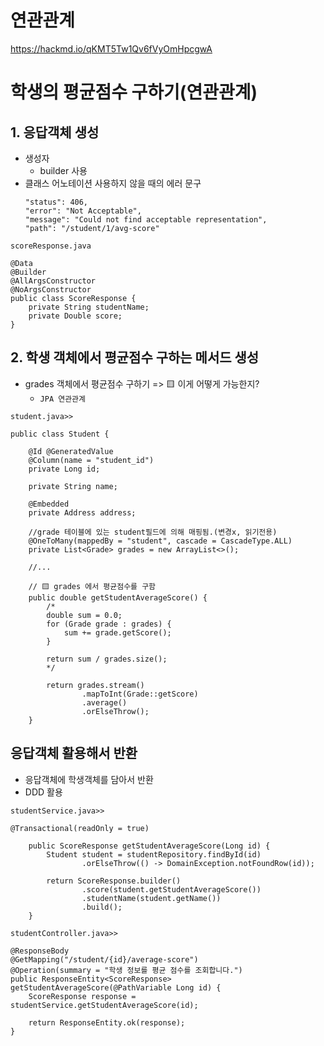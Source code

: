 # 연관관계
https://hackmd.io/qKMT5Tw1Qv6fVyOmHpcgwA

# 학생의 평균점수 구하기(연관관계)

## 1. 응답객체 생성
- 생성자
    - builder 사용
- 클래스 어노테이션 사용하지 않을 때의 에러 문구
    ```
    "status": 406,
    "error": "Not Acceptable",
    "message": "Could not find acceptable representation",
    "path": "/student/1/avg-score"
    ```
```
scoreResponse.java

@Data
@Builder
@AllArgsConstructor
@NoArgsConstructor
public class ScoreResponse {
    private String studentName;
    private Double score;
}
```
## 2. 학생 객체에서 평균점수 구하는 메서드 생성
- grades 객체에서 평균점수 구하기 => 🟨 이게 어떻게 가능한지?
    - `JPA 연관관계`
```
student.java>>

public class Student {

    @Id @GeneratedValue
    @Column(name = "student_id")
    private Long id;

    private String name;

    @Embedded
    private Address address;

    //grade 테이블에 있는 student필드에 의해 매핑됨.(변경x, 읽기전용)
    @OneToMany(mappedBy = "student", cascade = CascadeType.ALL)
    private List<Grade> grades = new ArrayList<>();

    //...

    // 🟨 grades 에서 평균점수를 구함
    public double getStudentAverageScore() {
        /*
        double sum = 0.0;
        for (Grade grade : grades) {
            sum += grade.getScore();
        }

        return sum / grades.size();
        */

        return grades.stream()
                .mapToInt(Grade::getScore)
                .average()
                .orElseThrow();
    }
```
## 응답객체 활용해서 반환
- 응답객체에 학생객체를 담아서 반환
- DDD 활용
```
studentService.java>>

@Transactional(readOnly = true)

    public ScoreResponse getStudentAverageScore(Long id) {
        Student student = studentRepository.findById(id)
                .orElseThrow(() -> DomainException.notFoundRow(id));

        return ScoreResponse.builder()
                .score(student.getStudentAverageScore())
                .studentName(student.getName())
                .build();
    }
```
```
studentController.java>>

@ResponseBody
@GetMapping("/student/{id}/average-score")
@Operation(summary = "학생 정보를 평균 점수를 조회합니다.")
public ResponseEntity<ScoreResponse> getStudentAverageScore(@PathVariable Long id) {
    ScoreResponse response = studentService.getStudentAverageScore(id);

    return ResponseEntity.ok(response);
}
```